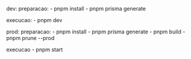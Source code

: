 dev:
preparacao: - pnpm install - pnpm prisma generate

execucao: - pnpm dev

prod:
preparacao: - pnpm install - pnpm prisma generate - pnpm build - pnpm prune --prod

execucao - pnpm start

